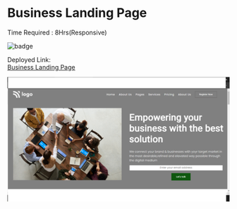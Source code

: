 # Business Landing Page
Time Required : 8Hrs(Responsive)

![badge](https://img.shields.io/badge/Home-Business-sucess)

Deployed Link:  
[Business Landing Page](https://bussiness-website-page.netlify.app/)

![Output](./output.png)